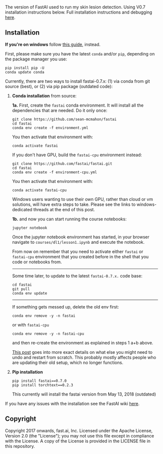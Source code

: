 The version of FastAI used to run my skin lesion detection. Using V0.7 installation instructions below. Full installation instructions and debugging [here](https://forums.fast.ai/t/fastai-v0-install-issues-thread/24652).


## Installation

**If you're on windows** follow [this guide](http://forums.fast.ai/t/howto-installation-on-windows/10439), instead.

First, please make sure you have the latest `conda` and/or `pip`, depending on the package manager you use:

    pip install pip -U
    conda update conda

Currently, there are two ways to install fastai-0.7.x: (1) via conda from git source (best), or (2) via pip package (outdated code):

1. **Conda installation** from source:

   **1a.** First, create the `fastai` conda environment. It will install all the dependencies that are needed. Do it only once:
   ```
   git clone https://github.com/sean-mcmahon/fastai
   cd fastai
   conda env create -f environment.yml
   ```
   You then activate that environment with:
   ```
   conda activate fastai
   ```
   If you don't have GPU, build the `fastai-cpu` environment instead:
   ```
   git clone https://github.com/fastai/fastai.git
   cd fastai
   conda env create -f environment-cpu.yml
   ```
   You then activate that environment with:
   ```
   conda activate fastai-cpu
   ```
   Windows users wanting to use their own GPU, rather than cloud or vm solutions, will have extra steps to take. Please see the links to windows-dedicated threads at the end of this post.

   **1b.** and now you can start running the course notebooks:
   ```
   jupyter notebook
   ```
   Once the jupyter notebook environment has started, in your browser navigate to `courses/dl1/lesson1.ipynb`  and execute the notebook.

   From now on remember that you need to activate either `fastai` or `fastai-cpu` environment that you created before in the shell that you code or notebooks from. 

    -----

   Some time later, to update to the latest `fastai-0.7.x.` code base:
   ```
   cd fastai
   git pull
   conda env update
   ```
   ---

   If something gets messed up, delete the old env first:
   ```
   conda env remove -y -n fastai
   ```
   or with `fastai-cpu`
   ```
   conda env remove -y -n fastai-cpu
   ```
   and then re-create the environment as explained in steps 1 a+b above.

   [This  post](http://forums.fast.ai/t/truncated-notebooks/24533/7) goes into more exact details on what else you might need to undo and restart from scratch. This probably mostly affects people who are updating their old setup, which no longer functions.

2. **Pip installation**

   ```
   pip install fastai==0.7.0
   pip install torchtext==0.2.3
   ```
   This currently will install the fastai version from May 13, 2018 (outdated)

If you have any issues with the installation see the FastAI wiki [here](https://forums.fast.ai/t/fastai-v0-install-issues-thread/24652).


## Copyright

Copyright 2017 onwards, fast.ai, Inc. Licensed under the Apache License, Version 2.0 (the "License"); you may not use this file except in compliance with the License. A copy of the License is provided in the LICENSE file in this repository.
